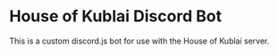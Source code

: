 # House of Kublai Discord Bot

This is a custom discord.js bot for use with the House of Kublai server.
